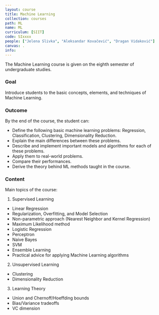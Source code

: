 ```yaml
---
layout: course
title: Machine Learning
collection: courses
path: ML
name: ML
curriculum: [SIIT]
code: SIxxxx
people: ["Jelena Slivka", "Aleksandar Kovačević", "Dragan Vidaković"]
canvas: .
info:
---
```



The Machine Learning course is given on the eighth semester of undergraduate studies.

### Goal 

Introduce students to the basic concepts, elements, and techniques of Machine Learning. 

### Outcome 

By the end of the course, the student can:

* Define the following basic machine learning problems: Regression, Classification, Clustering,  Dimensionality Reduction.
* Explain the main differences between these problems.
* Describe and implement important models and algorithms for each of these problems.
* Apply them to real-world problems.
* Compare their performances.
* Derive the theory behind ML methods taught in the course.

### Content 

Main topics of the course:

1. Supervised Learning

 * Linear Regression
 * Regularization, Overfitting, and Model Selection
 * Non-parametric approach (Nearest Neighbor and Kernel Regression)
 * Maximum Likelihood method
 * Logistic Regression
 * Perceptron
 * Naive Bayes
 * SVM
 * Ensemble Learning
 * Practical advice for applying Machine Learning algorithms

2. Unsupervised Learning

 * Clustering
 * Dimensionality Reduction
 
3. Learning Theory

 * Union and Chernoff/Hoeffding bounds
 * Bias/Variance tradeoffs
 * VC dimension